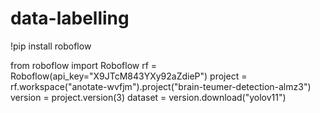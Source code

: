# data-labelling
!pip install roboflow

from roboflow import Roboflow
rf = Roboflow(api_key="X9JTcM843YXy92aZdieP")
project = rf.workspace("anotate-wvfjm").project("brain-teumer-detection-almz3")
version = project.version(3)
dataset = version.download("yolov11")
                
